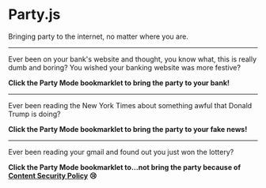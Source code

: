 # Party.js
Bringing party to the internet, no matter where you are.

* * *

Ever been on your bank's website and thought, you know what, this is 
really dumb and boring? You wished your banking website was more festive?

**Click the Party Mode bookmarklet to bring the party to your bank!**

* * *

Ever been reading the New York Times about something awful that Donald
Trump is doing? 

**Click the Party Mode bookmarklet to bring the party to your fake news!**

* * *

Ever been reading your gmail and found out you just won the lottery?

**Click the Party Mode bookmarklet to…not bring the party because of
[Content Security Policy](https://developer.mozilla.org/en-US/docs/Web/HTTP/CSP)
:cry:**
